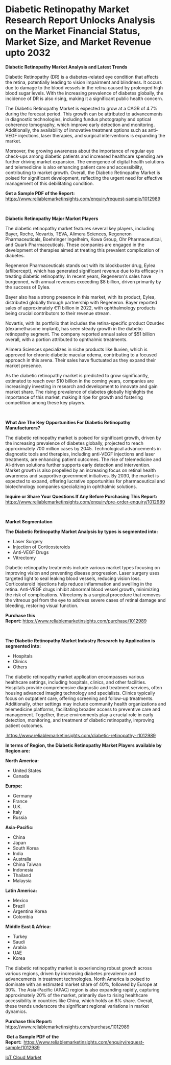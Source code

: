 <p><h1>Diabetic Retinopathy Market Research Report Unlocks Analysis on the Market Financial Status, Market Size, and Market Revenue upto 2032</h1></p><p><strong>Diabetic Retinopathy Market Analysis and Latest Trends</strong></p>
<p><p>Diabetic Retinopathy (DR) is a diabetes-related eye condition that affects the retina, potentially leading to vision impairment and blindness. It occurs due to damage to the blood vessels in the retina caused by prolonged high blood sugar levels. With the increasing prevalence of diabetes globally, the incidence of DR is also rising, making it a significant public health concern.</p><p>The Diabetic Retinopathy Market is expected to grow at a CAGR of 4.7% during the forecast period. This growth can be attributed to advancements in diagnostic technologies, including fundus photography and optical coherence tomography, which improve early detection and monitoring. Additionally, the availability of innovative treatment options such as anti-VEGF injections, laser therapies, and surgical interventions is expanding the market.</p><p>Moreover, the growing awareness about the importance of regular eye check-ups among diabetic patients and increased healthcare spending are further driving market expansion. The emergence of digital health solutions and telemedicine is also enhancing patient care and accessibility, contributing to market growth. Overall, the Diabetic Retinopathy Market is poised for significant development, reflecting the urgent need for effective management of this debilitating condition.</p></p>
<p><strong>Get a Sample PDF of the Report:&nbsp;</strong> <a href="https://www.reliablemarketinsights.com/enquiry/request-sample/1012989?utm_campaign=2885&utm_medium=2&utm_source=Github&utm_content=ia&utm_term=06032025&utm_id=diabetic-retinopathy">https://www.reliablemarketinsights.com/enquiry/request-sample/1012989</a></p>
<p>&nbsp;</p>
<p><strong>Diabetic Retinopathy Major Market Players</strong></p>
<p><p>The diabetic retinopathy market features several key players, including Bayer, Roche, Novartis, TEVA, Alimera Sciences, Regeneron Pharmaceuticals, Boehringer Ingelheim, Kowa Group, Ohr Pharmaceutical, and Quark Pharmaceuticals. These companies are engaged in the development of therapies aimed at treating this prevalent complication of diabetes.</p><p>Regeneron Pharmaceuticals stands out with its blockbuster drug, Eylea (aflibercept), which has generated significant revenue due to its efficacy in treating diabetic retinopathy. In recent years, Regeneron's sales have burgeoned, with annual revenues exceeding $8 billion, driven primarily by the success of Eylea.</p><p>Bayer also has a strong presence in this market, with its product, Eylea, distributed globally through partnership with Regeneron. Bayer reported sales of approximately €11 billion in 2022, with ophthalmology products being crucial contributors to their revenue stream.</p><p>Novartis, with its portfolio that includes the retina-specific product Ozurdex (dexamethasone implant), has seen steady growth in the diabetic retinopathy segment. The company reported annual sales of $51 billion overall, with a portion attributed to ophthalmic treatments.</p><p>Alimera Sciences specializes in niche products like Iluvien, which is approved for chronic diabetic macular edema, contributing to a focused approach in this arena. Their sales have fluctuated as they expand their market presence.</p><p>As the diabetic retinopathy market is predicted to grow significantly, estimated to reach over $10 billion in the coming years, companies are increasingly investing in research and development to innovate and gain market share. The rising prevalence of diabetes globally highlights the importance of this market, making it ripe for growth and fostering competition among these key players.</p></p>
<p>&nbsp;</p>
<p><strong>What Are The Key Opportunities For Diabetic Retinopathy Manufacturers?</strong></p>
<p><p>The diabetic retinopathy market is poised for significant growth, driven by the increasing prevalence of diabetes globally, projected to reach approximately 700 million cases by 2045. Technological advancements in diagnostic tools and therapies, including anti-VEGF injections and laser treatments, are enhancing patient outcomes. The rise of telemedicine and AI-driven solutions further supports early detection and intervention. Market growth is also propelled by an increasing focus on retinal health awareness and supportive government initiatives. By 2030, the market is expected to expand, offering lucrative opportunities for pharmaceutical and biotechnology companies specializing in ophthalmic solutions.</p></p>
<p><strong>Inquire or Share Your Questions If Any Before Purchasing This Report:</strong> <a href="https://www.reliablemarketinsights.com/enquiry/pre-order-enquiry/1012989?utm_campaign=2885&utm_medium=2&utm_source=Github&utm_content=ia&utm_term=06032025&utm_id=diabetic-retinopathy">https://www.reliablemarketinsights.com/enquiry/pre-order-enquiry/1012989</a></p>
<p>&nbsp;</p>
<p><strong>Market Segmentation</strong></p>
<p><strong>The Diabetic Retinopathy Market Analysis by types is segmented into:</strong></p>
<p><ul><li>Laser Surgery</li><li>Injection of Corticosteroids</li><li>Anti-VEGF Drugs</li><li>Vitrectomy</li></ul></p>
<p><p>Diabetic retinopathy treatments include various market types focusing on improving vision and preventing disease progression. Laser surgery uses targeted light to seal leaking blood vessels, reducing vision loss. Corticosteroid injections help reduce inflammation and swelling in the retina. Anti-VEGF drugs inhibit abnormal blood vessel growth, minimizing the risk of complications. Vitrectomy is a surgical procedure that removes the vitreous gel from the eye to address severe cases of retinal damage and bleeding, restoring visual function.</p></p>
<p><strong>Purchase this Report:&nbsp;</strong><a href="https://www.reliablemarketinsights.com/purchase/1012989?utm_campaign=2885&utm_medium=2&utm_source=Github&utm_content=ia&utm_term=06032025&utm_id=diabetic-retinopathy">https://www.reliablemarketinsights.com/purchase/1012989</a></p>
<p>&nbsp;</p>
<p><strong>The Diabetic Retinopathy Market Industry Research by Application is segmented into:</strong></p>
<p><ul><li>Hospitals</li><li>Clinics</li><li>Others</li></ul></p>
<p><p>The diabetic retinopathy market application encompasses various healthcare settings, including hospitals, clinics, and other facilities. Hospitals provide comprehensive diagnostic and treatment services, often housing advanced imaging technology and specialists. Clinics typically focus on outpatient care, offering screening and follow-up treatments. Additionally, other settings may include community health organizations and telemedicine platforms, facilitating broader access to preventive care and management. Together, these environments play a crucial role in early detection, monitoring, and treatment of diabetic retinopathy, improving patient outcomes.</p></p>
<p><a href="https://www.reliablemarketinsights.com/diabetic-retinopathy-r1012989?utm_campaign=2885&utm_medium=2&utm_source=Github&utm_content=ia&utm_term=06032025&utm_id=diabetic-retinopathy">&nbsp;https://www.reliablemarketinsights.com/diabetic-retinopathy-r1012989</a></p>
<p><strong>In terms of Region, the Diabetic Retinopathy Market Players available by Region are:</strong></p>
<p>
    <p> <strong> North America: </strong>
        <ul>
            <li>United States</li>
            <li>Canada</li>
        </ul>
        </p> 
    <p> <strong> Europe: </strong>
        <ul>
            <li>Germany</li>
            <li>France</li>
            <li>U.K.</li>
            <li>Italy</li>
            <li>Russia</li>
        </ul>
        </p> 
    <p> <strong> Asia-Pacific: </strong>
        <ul>
            <li>China</li>
            <li>Japan</li>
            <li>South Korea</li>
            <li>India</li>
            <li>Australia</li>
            <li>China Taiwan</li>
            <li>Indonesia</li>
            <li>Thailand</li>
            <li>Malaysia</li>
        </ul>
        </p> 
    <p> <strong> Latin America: </strong>
        <ul>
            <li>Mexico</li>
            <li>Brazil</li>
            <li>Argentina Korea</li>
            <li>Colombia</li>
        </ul>
        </p> 
    <p> <strong> Middle East & Africa: </strong>
        <ul>
            <li>Turkey</li>
            <li>Saudi</li>
            <li>Arabia</li>
            <li>UAE</li>
            <li>Korea</li>
        </ul>
    </p>
    </p>
<p><p>The diabetic retinopathy market is experiencing robust growth across various regions, driven by increasing diabetes prevalence and advancements in treatment technologies. North America is poised to dominate with an estimated market share of 40%, followed by Europe at 30%. The Asia-Pacific (APAC) region is also expanding rapidly, capturing approximately 20% of the market, primarily due to rising healthcare accessibility in countries like China, which holds an 8% share. Overall, these trends underscore the significant regional variations in market dynamics.</p></p>
<p><strong>Purchase this Report: </strong><a href="https://www.reliablemarketinsights.com/purchase/1012989?utm_campaign=2885&utm_medium=2&utm_source=Github&utm_content=ia&utm_term=06032025&utm_id=diabetic-retinopathy">https://www.reliablemarketinsights.com/purchase/1012989</a></p>
<p>&nbsp;<strong>Get a Sample PDF of the Report:&nbsp;&nbsp;</strong><a href="https://www.reliablemarketinsights.com/enquiry/request-sample/1012989?utm_campaign=2885&utm_medium=2&utm_source=Github&utm_content=ia&utm_term=06032025&utm_id=diabetic-retinopathy">https://www.reliablemarketinsights.com/enquiry/request-sample/1012989</a></p>
<p><strong></strong></p>
<p><p><a href="https://github.com/berbelsagwan/Market-Research-Report-List-1/blob/main/iot-cloud-market.md?utm_campaign=2885&utm_medium=2&utm_source=Github&utm_content=ia&utm_term=06032025&utm_id=diabetic-retinopathy">IoT Cloud Market</a></p></p>